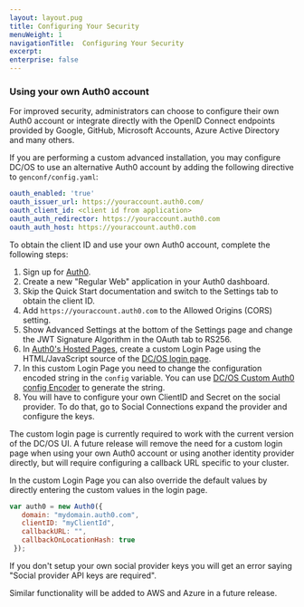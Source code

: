 ```yaml
---
layout: layout.pug
title: Configuring Your Security
menuWeight: 1
navigationTitle:  Configuring Your Security
excerpt:
enterprise: false
---
```


### Using your own Auth0 account

For improved security, administrators can choose to configure their own Auth0
account or integrate directly with the OpenID Connect endpoints provided by
Google, GitHub, Microsoft Accounts, Azure Active Directory and many others.

If you are performing a custom advanced installation, you may configure DC/OS
to use an alternative Auth0 account by adding the following directive to
`genconf/config.yaml`:

```yaml
oauth_enabled: 'true'
oauth_issuer_url: https://youraccount.auth0.com/
oauth_client_id: <client id from application>
oauth_auth_redirector: https://youraccount.auth0.com
oauth_auth_host: https://youraccount.auth0.com
```

To obtain the client ID and use your own Auth0 account, complete the following steps:

1. Sign up for [Auth0](https://auth0.com/).
2. Create a new "Regular Web" application in your Auth0 dashboard.
3. Skip the Quick Start documentation and switch to the Settings tab to obtain
   the client ID.
4. Add `https://youraccount.auth0.com` to the Allowed Origins (CORS) setting.
5. Show Advanced Settings at the bottom of the Settings page and change the JWT Signature Algorithm in the OAuth tab to RS256.
6. In [Auth0's Hosted Pages](https://manage.auth0.com/#/login_page), create a custom Login Page using the HTML/JavaScript source of the [DC/OS login page](https://dcos.auth0.com/login?client=3yF5TOSzdlI45Q1xspxzeoGBe9fNxm9m).
7. In this custom Login Page you need to change the configuration encoded string in the `config` variable. You can use [DC/OS Custom Auth0 config Encoder](https://rohithzr.github.io/dcos-oauth-config/) to generate the string.
8. You will have to configure your own ClientID and Secret on the social provider. To do that, go to Social Connections expand the provider and configure the keys.

The custom login page is currently required to work with the current version
of the DC/OS UI. A future release will remove the need for a custom login page
when using your own Auth0 account or using another identity provider directly,
but will require configuring a callback URL specific to your cluster.

In the custom Login Page you can also override the default values by directly entering the custom values in the login page.
```javascript
var auth0 = new Auth0({
   domain: "mydomain.auth0.com",
   clientID: "myClientId",
   callbackURL: "",
   callbackOnLocationHash: true
 });
```

If you don't setup your own social provider keys you will get an error saying "Social provider API keys are required".

Similar functionality will be added to AWS and Azure in a future release.
